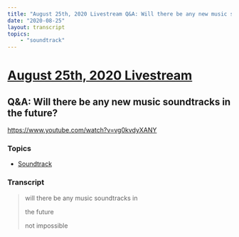 ```yaml
---
title: "August 25th, 2020 Livestream Q&A: Will there be any new music soundtracks in the future?"
date: "2020-08-25"
layout: transcript
topics:
    - "soundtrack"
---
```

# [August 25th, 2020 Livestream](../2020-08-25.md)
## Q&A: Will there be any new music soundtracks in the future?
https://www.youtube.com/watch?v=vg0kvdyXANY

### Topics
* [Soundtrack](../topics/soundtrack.md)

### Transcript

> will there be any music soundtracks in
>
> the future
>
> not impossible
